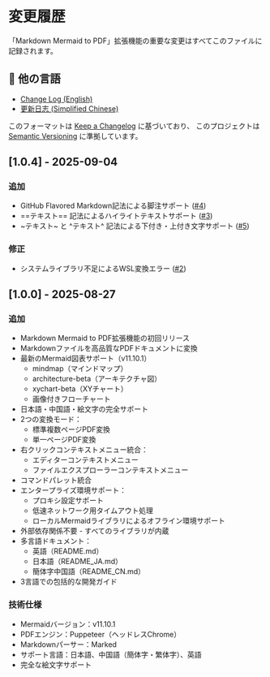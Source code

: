 # 変更履歴

「Markdown Mermaid to PDF」拡張機能の重要な変更はすべてこのファイルに記録されます。

## 📖 他の言語

- [Change Log (English)](CHANGELOG.md)
- [更新日志 (Simplified Chinese)](CHANGELOG_CN.md)

このフォーマットは [Keep a Changelog](https://keepachangelog.com/en/1.0.0/) に基づいており、
このプロジェクトは [Semantic Versioning](https://semver.org/spec/v2.0.0.html) に準拠しています。

## [1.0.4] - 2025-09-04

### 追加
- GitHub Flavored Markdown記法による脚注サポート ([#4](https://github.com/qs990lab/markdown-snapshot-pdf-extension/issues/4))
- ==テキスト== 記法によるハイライトテキストサポート ([#3](https://github.com/qs990lab/markdown-snapshot-pdf-extension/issues/3))
- ~テキスト~ と ^テキスト^ 記法による下付き・上付き文字サポート ([#5](https://github.com/qs990lab/markdown-snapshot-pdf-extension/issues/5))

### 修正
- システムライブラリ不足によるWSL変換エラー ([#2](https://github.com/qs990lab/markdown-snapshot-pdf-extension/issues/2))

## [1.0.0] - 2025-08-27

### 追加
- Markdown Mermaid to PDF拡張機能の初回リリース
- Markdownファイルを高品質なPDFドキュメントに変換
- 最新のMermaid図表サポート（v11.10.1）
  - mindmap（マインドマップ）
  - architecture-beta（アーキテクチャ図）
  - xychart-beta（XYチャート）
  - 画像付きフローチャート
- 日本語・中国語・絵文字の完全サポート
- 2つの変換モード：
  - 標準複数ページPDF変換
  - 単一ページPDF変換
- 右クリックコンテキストメニュー統合：
  - エディターコンテキストメニュー
  - ファイルエクスプローラーコンテキストメニュー
- コマンドパレット統合
- エンタープライズ環境サポート：
  - プロキシ設定サポート
  - 低速ネットワーク用タイムアウト処理
  - ローカルMermaidライブラリによるオフライン環境サポート
- 外部依存関係不要 - すべてのライブラリが内蔵
- 多言語ドキュメント：
  - 英語（README.md）
  - 日本語（README_JA.md）
  - 簡体字中国語（README_CN.md）
- 3言語での包括的な開発ガイド

### 技術仕様
- Mermaidバージョン：v11.10.1
- PDFエンジン：Puppeteer（ヘッドレスChrome）
- Markdownパーサー：Marked
- サポート言語：日本語、中国語（簡体字・繁体字）、英語
- 完全な絵文字サポート
